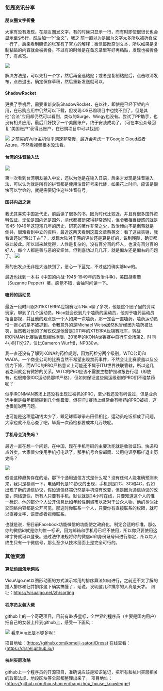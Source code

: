 ### 每周资讯分享

#### 朋友圈文字折叠
大家有没有发现，在朋友圈发文字，有的时候只显示一行，而有时即使很很长也会显示至少5行，然后加一个“全文”，我之 前一直以为是因为文字太多所以被折叠成一行了，后来看到腾讯的张军有了官方的解释：微信鼓励原创文本，所以如果是复制粘贴的内容就会被折叠。不过有的时候是在备忘录里写好再粘贴，发现也被折叠了，有点冤。

![](https://i.loli.net/2019/05/23/5ce6a1ba622c586772.jpg)

解决方法是，可以先打一个字，然后再全选粘贴；或者是复制粘贴后，点击取消发布，点击退出，确定保存草稿，然后重新发送就可以。

#### ShadowRocket
更换了手机后，需要重新安装ShadowRocket，在以往，即使是已经下架的应用，在已购应用中仍然可以下载，但发现iOS已购项目中也找不到了，但是其他“合法”应用却仍然可以看到，类似的Surge、Wingy也没有。尝试了PP助手，也没有相关应用，最后只好找了一个美国账户，终于安装成功了。（可在本公众号回复“美国账户”获得此账户，在已购项目中可以找到）

![](https://i.loli.net/2019/05/23/5ce6a1bb3afd681974.png)
之前买的Vultr主机似乎网速非常慢，最近会考虑一下Google Cloud或者Azure，不然看视频根本没法看。

#### 台湾的注音输入法

![](https://i.loli.net/2019/05/23/5ce6a1b727e2468366.jpg)

第一次看到台湾朋友输入中文，还以为他是在输入日语，后来才发现是注音输入法，可以认为就是所有的拼音都是使用注音符号来代替，如果花上时间，应该是很快可以学会的，就是需要记住这些注音符号。

#### 国共内战之迷
我尤其喜欢中国近代史，前后读了很多的书，因为时代比较近，并且有很多国外资料佐证，无论是国内还是国外，清代都被研究得非常透彻，但令我相当疑惑的就是1945-1949年这短短几年的历史，研究的著作非常之少，政治倾向不是倒蒋就是倒共，很难看到中立的资料，最近这两天看到这篇文章蔡英文：看了这些实锤，我看谁还说“蒋公千古”？，发现大陆对于蒋的评价还是算是好的，说到残酷，确实都彼此彼此。所以越来越觉得，人性是复杂的，没有百分百的坏人，也没有百分百的好人，每个人都是善与恶的交织体，但到底功过几几开，就是偏左还是偏右的问题了。
![](https://i.loli.net/2019/05/23/5ce6a1b8ecdf949593.jpg)

蔡的出发点无非是大选快到了，恶心一下蓝党，不过这招确实够low的。

最近也找到一本书《中国的内战-1945-1949年的政治斗争》，美国胡素珊（Suzanne Pepper）著，感觉不错，会抽时间读一下。

#### 嗑药的运动员
最近一段时间跟2015XTERRA世锦赛冠军Nico聊了多次，他是这个圈子里的资深玩家，聊到了几个运动员，Nico就会说到几个嗑药的运动员，他对于嗑药运动员相当鄙视，并且他的观点是一个人如果一次嗑药，那一定会一直嗑药，嗑药运动员惟一担心的是不被抓到。令我意外的是Michael Weiss居然也曾经因为嗑药被处罚，当然我对他的了解仅仅是他曾是2011年的XTERRA世锦赛冠军，转战IRONMAN比赛后表现相当抢眼，2018年的KONA世锦赛中自行车全场第2，时间4小时11分27，仅比Cameron Wurf慢，NP330w。



我一直还没有了解到KONA的药检规则，因为药检分两个级别，WTC公司和WADA，一个商业公司的比赛当然不希望出现禁药事件，不然会让比赛蒙羞以及公信力下降，而WTC的PRO严格意义上可能还不属于ITU世界铁联管辖，所以这几者之间就会有微妙的关系，WTC的PRO应该不需要生物护照和报告行程（即使有，也很难像IOC运动员那样严格），但如何保证这些奥运级别的PRO们不碰禁药呢？

似乎IRONMAN赛场上还没有出现过被抓的PRO，至少我还没有听说过，但是业余选手倒是每年都能碰到几个倒霉蛋，但在ITU赛场上经常会有嗑药的PRO被抓，这也很能说明问题。

也可能是这项运动钱太少了，跟足球篮球拳击田径相比，运动员吃饭都成了问题，大家也就不忍心查了吧，毕竟一次药检都要成本几万块呢。

#### 手机号会消失吗？
最近一直在想一个问题，在中国，现在手机号码的主要功能就是收验证码、快递和点外卖，大家很少使用手机打电话了，那手机号会像邮筒、公用电话亭那样退出历史吗？

![](https://i.loli.net/2019/05/23/5ce6a1b7bb8bf92571.jpg)

假设这种趋势存在的话，那下个通用通信方式是什么呢？没有任何人能准确预测未来，我只是猜测一下，电话时代是1G协议的出现，手机则是2G、3G和4G，假如出现了新的通信协议，假设通信终端仍然是手机没有改变，但是因为通信协议的改变，网络更快，所有人只要有手机，默认就是24小时在线，只要知道这个人的惟一标识，他的部分个人公开信息比如年龄性别城市以及对于公众人物，他的类似社交网络内容都是公开可见，那这时你联系一个人，只要你有直接联系的权限，就可以直接文字、语音或者视频联系。

也就是说，把目前Facebook功能微信的功能使之政府化，制定合适的标准，那么你的微信id就是你的惟一标识，因为邮箱和手机号已经不使用，所以你只要使用这串字符就可以登录。通过法律法规将你的微信id和身份证号码进行绑定，所以每人终生只有一个微信号，那么至少从技术层面上是完全可行的。

### 其他资源

#### 算法动画演示网站
VisuAlgo.net以图形动画的方式演示常用的排序算法如何进行，之前还不太了解的插入排序和归并排序这下确实搞懂了，话说，发明这几种排序的人真是天才。
网址：https://visualgo.net/zh/sorting

#### 程序员女装大佬
github上的一个奇葩项目，目前有8k多星标，全世界的程序员（主要是国内用户）把自己的女装上传到github上，感受一下画风：

![](https://i.loli.net/2019/05/23/5ce6a1b85a25866480.jpg)
看来bug还是不够多啊！

项目地址：(https://github.com/komeiji-satori/Dress)
在线查看：(https://drsrel.github.io/)

#### 杭州买房攻略
github上一个程序员的开源项目，准确说应该是知识笔记，把所有和杭州买房相关的政策法规、地段区块等全部都整理出来了。
项目地址：(https://github.com/houshanren/hangzhou_house_knowledge)